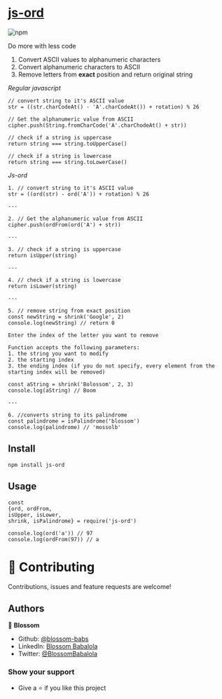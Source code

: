 # [js-ord](https://www.npmjs.com/package/js-ord)


![npm](https://img.shields.io/npm/v/js-ord)


Do more with less code

1. Convert ASCII values to alphanumeric characters
2. Convert alphanumeric characters to ASCII
3. Remove letters from **exact** position and return original string

_Regular javascript_

```
// convert string to it's ASCII value
str = ((str.charCodeAt() - 'A'.charCodeAt()) + rotation) % 26

// Get the alphanumeric value from ASCII
cipher.push(String.fromCharCode('A'.charChodeAt() + str))

// check if a string is uppercase
return string === string.toUpperCase()

// check if a string is lowercase
return string === string.toLowerCase()
```

_Js-ord_

```
1. // convert string to it's ASCII value
str = ((ord(str) - ord('A')) + rotation) % 26

---

2. // Get the alphanumeric value from ASCII
cipher.push(ordFrom(ord('A') + str))

---

3. // check if a string is uppercase
return isUpper(string)

---

4. // check if a string is lowercase
return isLower(string)

---

5. // remove string from exact position
const newString = shrink('Google', 2)
console.log(newString) // return 0

Enter the index of the letter you want to remove

Function accepts the following parameters:
1. the string you want to modify
2. the starting index
3. the ending index (if you do not specify, every element from the starting index will be removed)

const aString = shrink('Bolossom', 2, 3)
console.log(aString) // Boom

---

6. //converts string to its palindrome
const palindrome = isPalindrome('blossom')
console.log(palindrome) // 'mossolb'
```

## Install

```
npm install js-ord
```

## Usage

```
const 
{ord, ordFrom, 
isUpper, isLower, 
shrink, isPalindrome} = require('js-ord')

console.log(ord('a')) // 97
console.log(ordFrom(97)) // a
```

# 🤝 Contributing

Contributions, issues and feature requests are welcome!

## Authors

🌸 **Blossom**

- Github: [@blossom-babs](https://github.com/blossom-babs/)
- LinkedIn: [Blossom Babalola](https://www.linkedin.com/in/blossom-babalola/)
- Twitter: [@BlossomBabalola](https://twitter.com/BlossomBabalola)

### Show your support

- Give a ⭐ if you like this project
